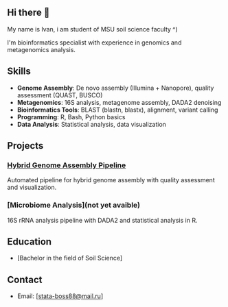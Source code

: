 ## Hi there 👋
My name is Ivan, i am student of MSU soil science faculty ^)

I'm bioinformatics specialist with experience in genomics and metagenomics analysis.

## Skills
- **Genome Assembly**: De novo assembly (Illumina + Nanopore), quality assessment (QUAST, BUSCO)
- **Metagenomics**: 16S analysis, metagenome assembly, DADA2 denoising
- **Bioinformatics Tools**: BLAST (blastn, blastx), alignment, variant calling
- **Programming**: R, Bash, Python basics
- **Data Analysis**: Statistical analysis, data visualization

## Projects

### [Hybrid Genome Assembly Pipeline](https://github.com/Master391034/hybrid-genome-assembly-pipeline)
Automated pipeline for hybrid genome assembly with quality assessment and visualization.

### [Microbiome Analysis](not yet avaible) 
16S rRNA analysis pipeline with DADA2 and statistical analysis in R. 

## Education
- [Bachelor in the field of Soil Science]

## Contact
- Email: [stata-boss88@mail.ru]

